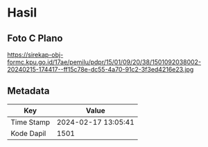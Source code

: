 # Hasil

## Foto C Plano

https://sirekap-obj-formc.kpu.go.id/17ae/pemilu/pdpr/15/01/09/20/38/1501092038002-20240215-174417--ff15c78e-dc55-4a70-91c2-3f3ed4216e23.jpg


## Metadata

| Key        | Value               |
| ---------- | ------------------- |
| Time Stamp | 2024-02-17 13:05:41 |
| Kode Dapil | 1501                |



